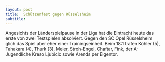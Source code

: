 ```yaml
---
layout: post
title:  Schützenfest gegen Rüsselsheim
subtitle:  
---
```


Angesichts der Länderspielpause in der Liga hat die Eintracht heute das erste von zwei Testspielen absolviert. Gegen den SC Opel Rüsselsheim glich das Spiel aber eher einer Trainingseinheit. Beim 18:1 trafen Köhler (5), Tahakara (4), Thurk (3), Meier, Stroh-Engel, Chaftar, Fink, der A-Jugendliche Kreso Ljubicic sowie Arends per Eigentor.


